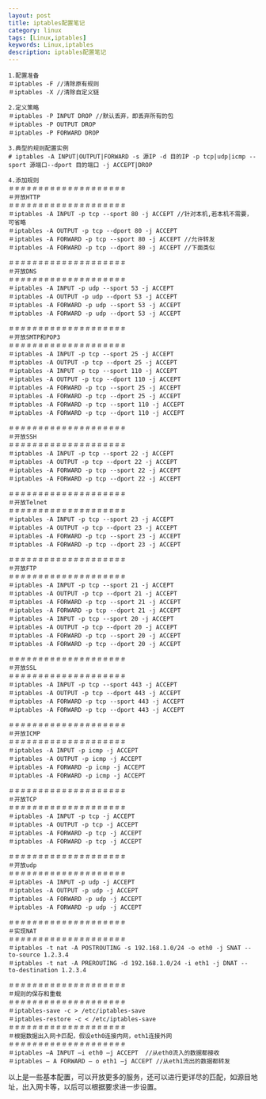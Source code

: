 ```yaml
---
layout: post
title: iptables配置笔记
category: linux
tags: [Linux,iptables]
keywords: Linux,iptables
description: iptables配置笔记
---
```

	1.配置准备
	＃iptables -F //清除原有规则
	＃iptables -X //清除自定义链
	 
	2.定义策略
	＃iptables -P INPUT DROP //默认丢弃，即丢弃所有的包
	＃iptables -P OUTPUT DROP
	＃iptables -P FORWARD DROP
	 
	3.典型的规则配置实例
	# iptables -A INPUT|OUTPUT|FORWARD -s 源IP -d 目的IP -p tcp|udp|icmp --sport 源端口--dport 目的端口 -j ACCEPT|DROP
	 
	4.添加规则
	＃＃＃＃＃＃＃＃＃＃＃＃＃＃＃＃＃＃＃＃
	＃开放HTTP
	＃＃＃＃＃＃＃＃＃＃＃＃＃＃＃＃＃＃＃＃
	＃iptables -A INPUT -p tcp --sport 80 -j ACCEPT //针对本机,若本机不需要，可省略
	＃iptables -A OUTPUT -p tcp --dport 80 -j ACCEPT
	＃iptables -A FORWARD -p tcp --sport 80 -j ACCEPT //允许转发
	＃iptables -A FORWARD -p tcp --dport 80 -j ACCEPT //下面类似
	 
	＃＃＃＃＃＃＃＃＃＃＃＃＃＃＃＃＃＃＃＃
	＃开放DNS
	＃＃＃＃＃＃＃＃＃＃＃＃＃＃＃＃＃＃＃＃
	＃iptables -A INPUT -p udp --sport 53 -j ACCEPT
	＃iptables -A OUTPUT -p udp --dport 53 -j ACCEPT
	＃iptables -A FORWARD -p udp --sport 53 -j ACCEPT
	＃iptables -A FORWARD -p udp --dport 53 -j ACCEPT
	 
	＃＃＃＃＃＃＃＃＃＃＃＃＃＃＃＃＃＃＃＃
	＃开放SMTP和POP3
	＃＃＃＃＃＃＃＃＃＃＃＃＃＃＃＃＃＃＃＃
	＃iptables -A INPUT -p tcp --sport 25 -j ACCEPT
	＃iptables -A OUTPUT -p tcp --dport 25 -j ACCEPT
	＃iptables -A INPUT -p tcp --sport 110 -j ACCEPT
	＃iptables -A OUTPUT -p tcp --dport 110 -j ACCEPT
	＃iptables -A FORWARD -p tcp --sport 25 -j ACCEPT
	＃iptables -A FORWARD -p tcp --dport 25 -j ACCEPT
	＃iptables -A FORWARD -p tcp --sport 110 -j ACCEPT
	＃iptables -A FORWARD -p tcp --dport 110 -j ACCEPT
	 
	＃＃＃＃＃＃＃＃＃＃＃＃＃＃＃＃＃＃＃＃
	＃开放SSH
	＃＃＃＃＃＃＃＃＃＃＃＃＃＃＃＃＃＃＃＃
	＃iptables -A INPUT -p tcp --sport 22 -j ACCEPT
	＃iptables -A OUTPUT -p tcp --dport 22 -j ACCEPT
	＃iptables -A FORWARD -p tcp --sport 22 -j ACCEPT
	＃iptables -A FORWARD -p tcp --dport 22 -j ACCEPT
	 
	＃＃＃＃＃＃＃＃＃＃＃＃＃＃＃＃＃＃＃＃
	＃开放Telnet
	＃＃＃＃＃＃＃＃＃＃＃＃＃＃＃＃＃＃＃＃
	＃iptables -A INPUT -p tcp --sport 23 -j ACCEPT
	＃iptables -A OUTPUT -p tcp --dport 23 -j ACCEPT
	＃iptables -A FORWARD -p tcp --sport 23 -j ACCEPT
	＃iptables -A FORWARD -p tcp --dport 23 -j ACCEPT
	 
	＃＃＃＃＃＃＃＃＃＃＃＃＃＃＃＃＃＃＃＃
	＃开放FTP
	＃＃＃＃＃＃＃＃＃＃＃＃＃＃＃＃＃＃＃＃
	＃iptables -A INPUT -p tcp --sport 21 -j ACCEPT
	＃iptables -A OUTPUT -p tcp --dport 21 -j ACCEPT
	＃iptables -A FORWARD -p tcp --sport 21 -j ACCEPT
	＃iptables -A FORWARD -p tcp --dport 21 -j ACCEPT
	＃iptables -A INPUT -p tcp --sport 20 -j ACCEPT
	＃iptables -A OUTPUT -p tcp --dport 20 -j ACCEPT
	＃iptables -A FORWARD -p tcp --sport 20 -j ACCEPT
	＃iptables -A FORWARD -p tcp --dport 20 -j ACCEPT
	 
	＃＃＃＃＃＃＃＃＃＃＃＃＃＃＃＃＃＃＃＃
	＃开放SSL
	＃＃＃＃＃＃＃＃＃＃＃＃＃＃＃＃＃＃＃＃
	＃iptables -A INPUT -p tcp --sport 443 -j ACCEPT
	＃iptables -A OUTPUT -p tcp --dport 443 -j ACCEPT
	＃iptables -A FORWARD -p tcp --sport 443 -j ACCEPT
	＃iptables -A FORWARD -p tcp --dport 443 -j ACCEPT
	 
	＃＃＃＃＃＃＃＃＃＃＃＃＃＃＃＃＃＃＃＃
	＃开放ICMP
	＃＃＃＃＃＃＃＃＃＃＃＃＃＃＃＃＃＃＃＃
	＃iptables -A INPUT -p icmp -j ACCEPT
	＃iptables -A OUTPUT -p icmp -j ACCEPT
	＃iptables -A FORWARD -p icmp -j ACCEPT
	＃iptables -A FORWARD -p icmp -j ACCEPT
	 
	＃＃＃＃＃＃＃＃＃＃＃＃＃＃＃＃＃＃＃＃
	＃开放TCP
	＃＃＃＃＃＃＃＃＃＃＃＃＃＃＃＃＃＃＃＃
	＃iptables -A INPUT -p tcp -j ACCEPT
	＃iptables -A OUTPUT -p tcp -j ACCEPT
	＃iptables -A FORWARD -p tcp -j ACCEPT
	＃iptables -A FORWARD -p tcp -j ACCEPT
	 
	＃＃＃＃＃＃＃＃＃＃＃＃＃＃＃＃＃＃＃＃
	＃开放udp
	＃＃＃＃＃＃＃＃＃＃＃＃＃＃＃＃＃＃＃＃
	＃iptables -A INPUT -p udp -j ACCEPT
	＃iptables -A OUTPUT -p udp -j ACCEPT
	＃iptables -A FORWARD -p udp -j ACCEPT
	＃iptables -A FORWARD -p udp -j ACCEPT
	 
	＃＃＃＃＃＃＃＃＃＃＃＃＃＃＃＃＃＃＃＃
	＃实现NAT
	＃＃＃＃＃＃＃＃＃＃＃＃＃＃＃＃＃＃＃＃
	＃iptables -t nat -A POSTROUTING -s 192.168.1.0/24 -o eth0 -j SNAT --to-source 1.2.3.4
	＃iptables -t nat -A PREROUTING -d 192.168.1.0/24 -i eth1 -j DNAT --to-destination 1.2.3.4
	 
	＃＃＃＃＃＃＃＃＃＃＃＃＃＃＃＃＃＃＃＃
	＃规则的保存和重载
	＃＃＃＃＃＃＃＃＃＃＃＃＃＃＃＃＃＃＃＃
	＃iptables-save -c > /etc/iptables-save
	＃iptables-restore -c < /etc/iptables-save
	＃＃＃＃＃＃＃＃＃＃＃＃＃＃＃＃＃＃＃＃
	＃根据数据出入网卡匹配，假设eth0连接内网，eth1连接外网
	＃＃＃＃＃＃＃＃＃＃＃＃＃＃＃＃＃＃＃＃
	＃iptables –A INPUT –i eth0 –j ACCEPT  //从eth0流入的数据都接收
	＃iptables – A FORWARD – o eth1 –j ACCEPT //从eth1流出的数据都转发
以上是一些基本配置，可以开放更多的服务，还可以进行更详尽的匹配，如源目地址，出入网卡等，以后可以根据要求进一步设置。